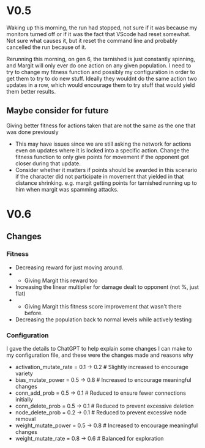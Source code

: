 # V0.5

Waking up this morning, the run had stopped, not sure if it was because my monitors turned off or if
it was the fact that VScode had reset somewhat. Not sure what causes it, but it reset the command line and probably cancelled
the run because of it.

Rerunning this morning, on gen 6, the tarnished is just constantly spinning, and Margit will only ever do one action
on any given population. I need to try to change my fitness function and possibly my configuration in order to get them
to try to do new stuff. Ideally they wouldnt do the same action two updates in a row, which would encourage them to try
stuff that would yield them better results.

## Maybe consider for future

Giving better fitness for actions taken that are not the same as the one that was done previously
- This may have issues since we are still asking the network for actions even on updates where it is locked into a specific action.
Change the fitness function to only give points for movement if the opponent got closer during that update.
- Consider whether it matters if points should be awarded in this scenario if the character did not participate in movement that yielded in that distance shrinking. e.g. margit getting points for tarnished running up to him when margit was spamming attacks.

# V0.6

## Changes

### Fitness

- Decreasing reward for just moving around.
- - Giving Margit this reward too
- Increasing the linear multiplier for damage dealt to opponent (not %, just flat)
- - Giving Margit this fitness score improvement that wasn't there before.
- Decreasing the population back to normal levels while actively testing

### Configuration

I gave the details to ChatGPT to help explain some changes I can make to my configuration file, and these were the changes made and reasons why

- activation_mutate_rate  = 0.1 -> 0.2 # Slightly increased to encourage variety
- bias_mutate_power       = 0.5 -> 0.8  # Increased to encourage meaningful changes
- conn_add_prob           = 0.5 -> 0.1  # Reduced to ensure fewer connections initially
- conn_delete_prob        = 0.5 -> 0.1  # Reduced to prevent excessive deletion
- node_delete_prob        = 0.2 -> 0.1  # Reduced to prevent excessive node removal
- weight_mutate_power     = 0.5 -> 0.8  # Increased to encourage meaningful changes
- weight_mutate_rate      = 0.8 -> 0.6  # Balanced for exploration
